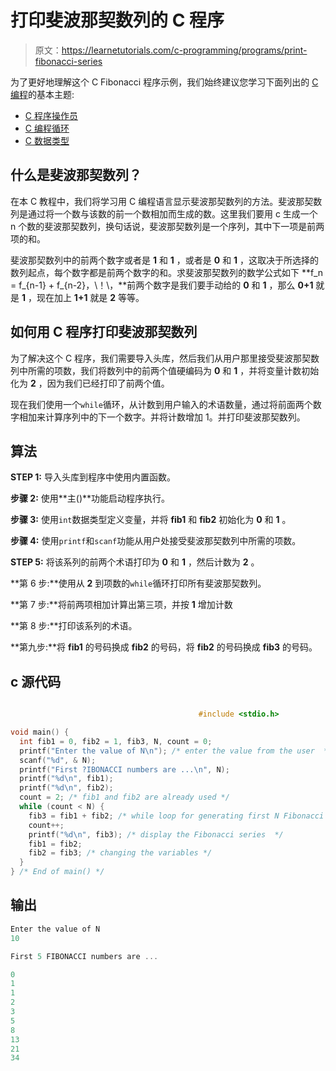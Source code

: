 # 打印斐波那契数列的 C 程序

> 原文：<https://learnetutorials.com/c-programming/programs/print-fibonacci-series>

为了更好地理解这个 C Fibonacci 程序示例，我们始终建议您学习下面列出的 [C 编程](../ "C programming")的基本主题:

*   [C 程序操作员](../../c-programming/operators "C program tokens")
*   [C 编程循环](../../c-programming/loops "C programming loops")
*   [C 数据类型](../../c-programming/data-types-modifiers "C data types")

## 什么是斐波那契数列？

在本 C 教程中，我们将学习用 C 编程语言显示斐波那契数列的方法。斐波那契数列是通过将一个数与该数的前一个数相加而生成的数。这里我们要用 c 生成一个 n 个数的斐波那契数列，换句话说，斐波那契数列是一个序列，其中下一项是前两项的和。

斐波那契数列中的前两个数字或者是 **1** 和 **1** ，或者是 **0** 和 **1** ，这取决于所选择的数列起点，每个数字都是前两个数字的和。求斐波那契数列的数学公式如下 **f_n = f_{n-1} + f_{n-2}，\！\，**前两个数字是我们要手动给的 **0** 和 **1** ，那么 **0+1** 就是 **1** ，现在加上 **1+1** 就是 **2** 等等。

## 如何用 C 程序打印斐波那契数列

为了解决这个 C 程序，我们需要导入头库，然后我们从用户那里接受斐波那契数列中所需的项数，我们将数列中的前两个值硬编码为 **0** 和 **1** ，并将变量计数初始化为 **2** ，因为我们已经打印了前两个值。

现在我们使用一个`while`循环，从计数到用户输入的术语数量，通过将前面两个数字相加来计算序列中的下一个数字。并将计数增加 1。并打印斐波那契数列。

## 算法

**STEP 1:** 导入头库到程序中使用内置函数。

**步骤 2:** 使用**主()**功能启动程序执行。

**步骤 3:** 使用`int`数据类型定义变量，并将 **fib1** 和 **fib2** 初始化为 **0** 和 **1** 。

**步骤 4:** 使用`printf`和`scanf`功能从用户处接受斐波那契数列中所需的项数。

**STEP 5:** 将该系列的前两个术语打印为 **0** 和 **1** ，然后计数为 **2** 。

**第 6 步:**使用从 **2** 到项数的`while`循环打印所有斐波那契数列。

**第 7 步:**将前两项相加计算出第三项，并按 **1** 增加计数

**第 8 步:**打印该系列的术语。

**第九步:**将 **fib1** 的号码换成 **fib2** 的号码，将 **fib2** 的号码换成 **fib3** 的号码。

## c 源代码

```c

                                          #include <stdio.h>

void main() {
  int fib1 = 0, fib2 = 1, fib3, N, count = 0;
  printf("Enter the value of N\n"); /* enter the value from the user  */
  scanf("%d", & N);
  printf("First ?IBONACCI numbers are ...\n", N);
  printf("%d\n", fib1);
  printf("%d\n", fib2);
  count = 2; /* fib1 and fib2 are already used */
  while (count < N) {
    fib3 = fib1 + fib2; /* while loop for generating first N Fibonacci numbers  */
    count++;
    printf("%d\n", fib3); /* display the Fibonacci series  */
    fib1 = fib2;
    fib2 = fib3; /* changing the variables */
  }
} /* End of main() */

```

## 输出

```c
Enter the value of N
10

First 5 FIBONACCI numbers are ...

0
1
1
2
3
5
8
13
21
34
```